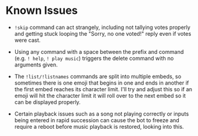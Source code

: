 # Known Issues

- `!skip` command can act strangely, including not tallying votes properly and getting stuck looping the "Sorry, no one voted!" reply even if votes were cast.

- Using any command with a space between the prefix and command (e.g. `! help`, `! play music`) triggers the delete command with no arguments given.

- The `!list/!listnames` commands are split into multiple embeds, so sometimes there is one emoji that begins in one and ends in another if the first embed reaches its character limit. I'll try and adjust this so if an emoji will hit the character limit it will roll over to the next embed so it can be displayed properly.

- Certain playback issues such as a song not playing correctly or inputs being entered in rapid succession can cause the bot to freeze and require a reboot before music playback is restored, looking into this. 